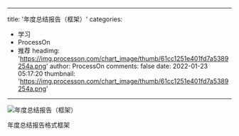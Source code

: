 
---
title: '年度总结报告（框架）'
categories: 
 - 学习
 - ProcessOn
 - 推荐
headimg: 'https://img.processon.com/chart_image/thumb/61cc1251e401fd7a5389254a.png'
author: ProcessOn
comments: false
date: 2022-01-23 05:17:20
thumbnail: 'https://img.processon.com/chart_image/thumb/61cc1251e401fd7a5389254a.png'
---

<div>   
<img class="thumb" alt="年度总结报告（框架）" src="https://img.processon.com/chart_image/thumb/61cc1251e401fd7a5389254a.png" referrerpolicy="no-referrer">
<p>年度总结报告格式框架</p>  
</div>
            